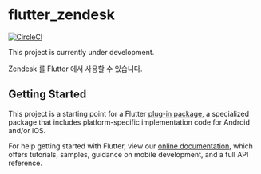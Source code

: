 # flutter_zendesk

[![CircleCI](https://circleci.com/gh/amondnet/flutter_zendesk.svg?style=svg)](https://circleci.com/gh/amondnet/flutter_zendesk)

This project is currently under development.

Zendesk 를 Flutter 에서 사용할 수 있습니다.




## Getting Started

This project is a starting point for a Flutter
[plug-in package](https://flutter.io/developing-packages/),
a specialized package that includes platform-specific implementation code for
Android and/or iOS.

For help getting started with Flutter, view our 
[online documentation](https://flutter.io/docs), which offers tutorials, 
samples, guidance on mobile development, and a full API reference.
